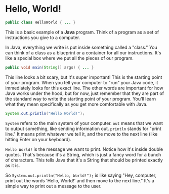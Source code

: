 # Hello, World!

```java
public class HelloWorld { ... }
```

This is a basic example of a **Java** program. Think of a program as a set of instructions you give to a computer.

In Java, everything we write is put inside something called a "class." You can think of a class as a blueprint or a container for all our instructions. It's like a special box where we put all the pieces of our program.

```java
public void main(String[] args) { ... }
```

This line looks a bit scary, but it's super important! This is the starting point of your program. When you tell your computer to "run" your Java code, it immediately looks for this exact line.  The other words are important for how Java works under the hood, but for now, just remember that they are part of the standard way to write the starting point of your program. You'll learn what they mean specifically as you get more comfortable with Java.

```java
System.out.println("Hello World!");
```

`System` refers to the main system of your computer. `out` means that we want to output something, like sending information out. `println` stands for "print line." It means print whatever we tell it, and the move to the next line (like hitting Enter on your keyboard).

`Hello World!` is the message we want to print. Notice how it's inside double quotes. That's because it's a String, which is just a fancy word for a bunch of characters. This tells Java that it's a String that should be printed exactly as it is.

So `System.out.println("Hello, World!");` is like saying "Hey, computer, print out the words 'Hello, World!' and then move to the next line." It's a simple way to print out a message to the user.
